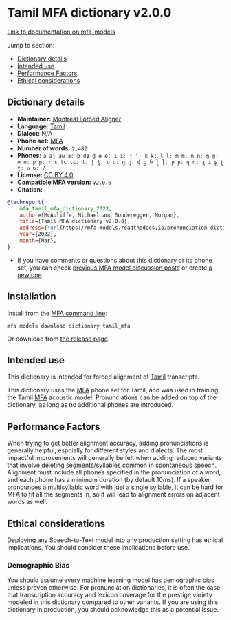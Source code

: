 
# Tamil MFA dictionary v2.0.0

[Link to documentation on mfa-models](https://mfa-models.readthedocs.io/en/main/dictionary/tamil_mfa.html)

Jump to section:

- [Dictionary details](#dictionary-details)
- [Intended use](#intended-use)
- [Performance Factors](#performance-factors)
- [Ethical considerations](#ethical-considerations)

## Dictionary details

- **Maintainer:** [Montreal Forced Aligner](https://montreal-forced-aligner.readthedocs.io/)
- **Language:** [Tamil](https://en.wikipedia.org/wiki/Tamil_language)
- **Dialect:** N/A
- **Phone set:** [MFA](https://mfa-models.readthedocs.io/en/refactor/mfa_phone_set.html#tamil)
- **Number of words:** `2,482`
- **Phones:** `a aj aw aː b dʑ d̪ e eː i iː j jː k kː l lː m mː n nː n̪ n̪ː o oː p pː r s tɕ tɕː tː t̪ t̪ː u uː ŋ ŋː ɖ ɡ ɦ ɭ ɭː ɲ ɲː ɳ ɳː ɻ ɾ ʂ ʈ ʈː ʋ ʋː ʔ`
- **License:** [CC BY 4.0](https://github.com/MontrealCorpusTools/mfa-models/tree/main/dictionary/tamil/MFA/v2.0.0/LICENSE)
- **Compatible MFA version:** `v2.0.0`
- **Citation:**

```bibtex
@techreport{
	mfa_tamil_mfa_dictionary_2022,
	author={McAuliffe, Michael and Sonderegger, Morgan},
	title={Tamil MFA dictionary v2.0.0},
	address={\url{https://mfa-models.readthedocs.io/pronunciation dictionary/Tamil/Tamil MFA dictionary v2_0_0.html}},
	year={2022},
	month={Mar},
}
```

- If you have comments or questions about this dictionary or its phone set, you can check [previous MFA model discussion posts](https://github.com/MontrealCorpusTools/mfa-models/discussions?discussions_q=Tamil+MFA+dictionary+v2.0.0) or create [a new one](https://github.com/MontrealCorpusTools/mfa-models/discussions/new).

## Installation

Install from the [MFA command line](https://montreal-forced-aligner.readthedocs.io/en/latest/user_guide/models/index.html):

```
mfa models download dictionary tamil_mfa
```

Or download from [the release page](https://github.com/MontrealCorpusTools/mfa-models/releases/tag/dictionary-tamil_mfa-v2.0.0).

## Intended use

This dictionary is intended for forced alignment of [Tamil](https://en.wikipedia.org/wiki/Tamil_language) transcripts.

This dictionary uses the [MFA](https://mfa-models.readthedocs.io/en/refactor/mfa_phone_set.html#tamil) phone set for Tamil, and was used in training the Tamil [MFA](https://mfa-models.readthedocs.io/en/refactor/mfa_phone_set.html#tamil) acoustic model.
Pronunciations can be added on top of the dictionary, as long as no additional phones are introduced.

## Performance Factors

When trying to get better alignment accuracy, adding pronunciations is generally helpful, espcially for different styles and dialects.
The most impactful improvements will generally be felt when adding reduced variants that
involve deleting segments/syllables common in spontaneous speech.  Alignment must include all phones specified in the pronunciation of a word, and each phone has
a minimum duration (by default 10ms). If a speaker pronounces a multisyllabic word with just a single syllable, it can be hard for MFA to fit all the segments in,
so it will lead to alignment errors on adjacent words as well.

## Ethical considerations

Deploying any Speech-to-Text model into any production setting has ethical implications. You should consider these implications before use.

### Demographic Bias

You should assume every machine learning model has demographic bias unless proven otherwise.
For pronunciation dictionaries, it is often the case that transcription accuracy and lexicon coverage for the prestige variety modeled in this dictionary compared to other variants.
If you are using this dictionary in production, you should acknowledge this as a potential issue.
